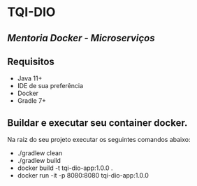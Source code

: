 # TQI-DIO

## _Mentoria Docker - Microserviços_

## Requisitos

- Java 11+
- IDE de sua preferência
- Docker
- Gradle 7+

## Buildar e executar seu container docker.

Na raiz do seu projeto executar os seguintes comandos abaixo:

- ./gradlew clean
- ./gradlew build
- docker build -t tqi-dio-app:1.0.0 .
- docker run -it -p 8080:8080 tqi-dio-app:1.0.0